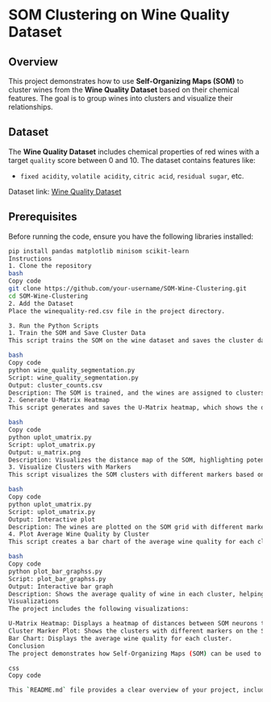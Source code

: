 # SOM Clustering on Wine Quality Dataset

## Overview
This project demonstrates how to use **Self-Organizing Maps (SOM)** to cluster wines from the **Wine Quality Dataset** based on their chemical features. The goal is to group wines into clusters and visualize their relationships.

## Dataset
The **Wine Quality Dataset** includes chemical properties of red wines with a target `quality` score between 0 and 10. The dataset contains features like:
- `fixed acidity`, `volatile acidity`, `citric acid`, `residual sugar`, etc.

Dataset link: [Wine Quality Dataset](https://archive.ics.uci.edu/ml/datasets/Wine+Quality)

## Prerequisites
Before running the code, ensure you have the following libraries installed:
```bash
pip install pandas matplotlib minisom scikit-learn
Instructions
1. Clone the repository
bash
Copy code
git clone https://github.com/your-username/SOM-Wine-Clustering.git
cd SOM-Wine-Clustering
2. Add the Dataset
Place the winequality-red.csv file in the project directory.

3. Run the Python Scripts
1. Train the SOM and Save Cluster Data
This script trains the SOM on the wine dataset and saves the cluster data in a CSV file.

bash
Copy code
python wine_quality_segmentation.py
Script: wine_quality_segmentation.py
Output: cluster_counts.csv
Description: The SOM is trained, and the wines are assigned to clusters based on their chemical properties.
2. Generate U-Matrix Heatmap
This script generates and saves the U-Matrix heatmap, which shows the distances between neurons.

bash
Copy code
python uplot_umatrix.py
Script: uplot_umatrix.py
Output: u_matrix.png
Description: Visualizes the distance map of the SOM, highlighting potential cluster boundaries.
3. Visualize Clusters with Markers
This script visualizes the SOM clusters with different markers based on the wine quality.

bash
Copy code
python uplot_umatrix.py
Script: uplot_umatrix.py
Output: Interactive plot
Description: The wines are plotted on the SOM grid with different markers representing different clusters.
4. Plot Average Wine Quality by Cluster
This script creates a bar chart of the average wine quality for each cluster.

bash
Copy code
python plot_bar_graphss.py
Script: plot_bar_graphss.py
Output: Interactive bar graph
Description: Shows the average quality of wine in each cluster, helping identify patterns across the clusters.
Visualizations
The project includes the following visualizations:

U-Matrix Heatmap: Displays a heatmap of distances between SOM neurons to visualize clusters.
Cluster Marker Plot: Shows the clusters with different markers on the SOM grid.
Bar Chart: Displays the average wine quality for each cluster.
Conclusion
The project demonstrates how Self-Organizing Maps (SOM) can be used to cluster wines based on their chemical features and visualize the clustering patterns using various plots.

css
Copy code

This `README.md` file provides a clear overview of your project, including installation instructions, scripts to run, and a summary of visualizations and conclusions. You can easily paste this content into your `README.md` file in your GitHub repository.





